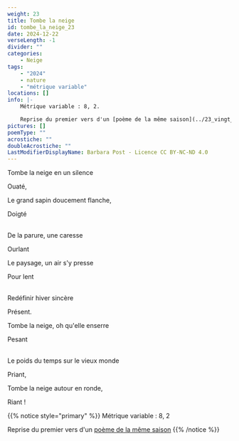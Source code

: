 ```yaml
---
weight: 23
title: Tombe la neige
id: tombe_la_neige_23
date: 2024-12-22
verseLength: -1
divider: ""
categories:
    - Neige
tags:
    - "2024"
    - nature
    - "métrique variable"
locations: []
info: |-
    Métrique variable : 8, 2.

    Reprise du premier vers d'un [poème de la même saison](../23_vingt_troisieme_saison/chant_de_la_neige)
pictures: []
poemType: ""
acrostiche: ""
doubleAcrostiche: ""
LastModifierDisplayName: Barbara Post - Licence CC BY-NC-ND 4.0
---
```

Tombe la neige en un silence

Ouaté,

Le grand sapin doucement flanche,

Doigté

 \
De la parure, une caresse

Ourlant

Le paysage, un air s'y presse

Pour lent

 \
Redéfinir hiver sincère

Présent.

Tombe la neige, oh qu'elle enserre

Pesant

 \
Le poids du temps sur le vieux monde

Priant,

Tombe la neige autour en ronde,

Riant !

{{% notice style="primary" %}}
Métrique variable : 8, 2

Reprise du premier vers d'un [poème de la même saison](../23_vingt_troisieme_saison/chant_de_la_neige)
{{% /notice %}}